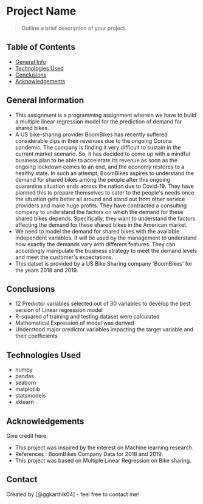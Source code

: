 # Project Name
> Outline a brief description of your project.


## Table of Contents
* [General Info](#general-information)
* [Technologies Used](#technologies-used)
* [Conclusions](#conclusions)
* [Acknowledgements](#acknowledgements)

<!-- You can include any other section that is pertinent to your problem -->

## General Information
- This assignment is a programming assignment wherein we have to build a multiple linear regression model for the prediction of demand for shared bikes.
- A US bike-sharing provider BoomBikes has recently suffered considerable dips in their revenues due to the ongoing Corona pandemic. The company is finding it very difficult to sustain in the current market scenario. So, it has decided to come up with a mindful business plan to be able to accelerate its revenue as soon as the ongoing lockdown comes to an end, and the economy restores to a healthy state. 
In such an attempt, BoomBikes aspires to understand the demand for shared bikes among the people after this ongoing quarantine situation ends across the nation due to Covid-19. They have planned this to prepare themselves to cater to the people's needs once the situation gets better all around and stand out from other service providers and make huge profits.
They have contracted a consulting company to understand the factors on which the demand for these shared bikes depends. Specifically, they want to understand the factors affecting the demand for these shared bikes in the American market.
- We need to model the demand for shared bikes with the available independent variables. It will be used by the management to understand how exactly the demands vary with different features. They can accordingly manipulate the business strategy to meet the demand levels and meet the customer's expectations.
- This datset is provided by a US Bike Sharing company 'BoomBikes' for the years 2018 and 2019.

<!-- You don't have to answer all the questions - just the ones relevant to your project. -->

## Conclusions
- 12 Predictor variables selected out of 30 variables to develop the best version of Linear regression model
- R-squared of training and testing dataset were calculated
- Mathematical Expression of model was derived
- Understood major predictor variables impacting the target variable and their coefficients

<!-- You don't have to answer all the questions - just the ones relevant to your project. -->


## Technologies Used
- numpy
- pandas
- seaborn
- matplotlib
- statsmodels
- sklearn

<!-- As the libraries versions keep on changing, it is recommended to mention the version of library used in this project -->

## Acknowledgements
Give credit here.
- This project was inspired by the interest on Machine learning research.
- References : BoomBikes Company Data for 2018 and 2019.
- This project was based on Multiple Linear Regression on Bike sharing.


## Contact
Created by [@ggkarthik04] - feel free to contact me!


<!-- Optional -->
<!-- ## License -->
<!-- This project is open source and available under the [... License](). -->

<!-- You don't have to include all sections - just the one's relevant to your project -->